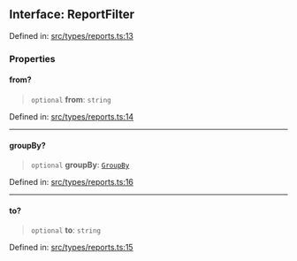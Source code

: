 
## Interface: ReportFilter

Defined in: [src/types/reports.ts:13](https://github.com/centrifuge/sdk/blob/1c2f46108a7402bd0630d862d5e722fba9bd83db/src/types/reports.ts#L13)

### Properties

#### from?

> `optional` **from**: `string`

Defined in: [src/types/reports.ts:14](https://github.com/centrifuge/sdk/blob/1c2f46108a7402bd0630d862d5e722fba9bd83db/src/types/reports.ts#L14)

***

#### groupBy?

> `optional` **groupBy**: [`GroupBy`](#type-groupby)

Defined in: [src/types/reports.ts:16](https://github.com/centrifuge/sdk/blob/1c2f46108a7402bd0630d862d5e722fba9bd83db/src/types/reports.ts#L16)

***

#### to?

> `optional` **to**: `string`

Defined in: [src/types/reports.ts:15](https://github.com/centrifuge/sdk/blob/1c2f46108a7402bd0630d862d5e722fba9bd83db/src/types/reports.ts#L15)
